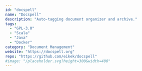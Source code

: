 ```yaml
---
id: "docspell"
name: "Docspell"
description: "Auto-tagging document organizer and archive."
tags:
  - "GPL-3.0"
  - "Scala"
  - "Java"
  - "Docker"
category: "Document Management"
website: "https://docspell.org"
repo: "https://github.com/eikek/docspell"
#image: "/placeholder.svg?height=300&width=400"
---
```



